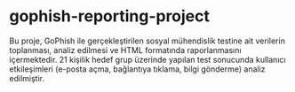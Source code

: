 # gophish-reporting-project
Bu proje, GoPhish ile gerçekleştirilen sosyal mühendislik testine ait verilerin toplanması, analiz edilmesi ve HTML formatında raporlanmasını içermektedir. 21 kişilik hedef grup üzerinde yapılan test sonucunda kullanıcı etkileşimleri (e-posta açma, bağlantıya tıklama, bilgi gönderme) analiz edilmiştir.
